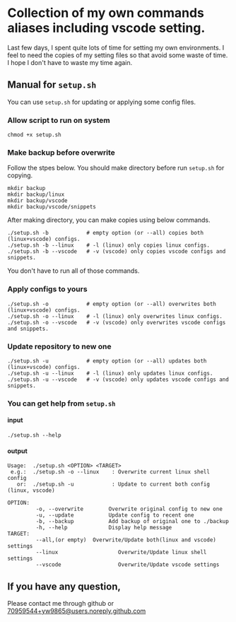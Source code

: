 # Collection of my own commands aliases including vscode setting.

Last few days, I spent quite lots of time for setting my own environments. I feel to need the copies of my setting files so that avoid some waste of time. I hope I don't have to waste my time again.

## Manual for `setup.sh`
You can use `setup.sh` for updating or applying some config files.

### Allow script to run on system
```
chmod +x setup.sh
```

### Make backup before overwrite
Follow the stpes below. You should make directory before run `setup.sh` for copying.
```
mkdir backup
mkdir backup/linux
mkdir backup/vscode
mkdir backup/vscode/snippets
```
After making directory, you can make copies using below commands.
```
./setup.sh -b            # empty option (or --all) copies both (linux+vscode) configs.
./setup.sh -b --linux	 # -l (linux) only copies linux configs.
./setup.sh -b --vscode	 # -v (vscode) only copies vscode configs and snippets.
```
You don't have to run all of those commands.

### Apply configs to yours
```
./setup.sh -o            # empty option (or --all) overwrites both (linux+vscode) configs.
./setup.sh -o --linux	 # -l (linux) only overwrites linux configs.
./setup.sh -o --vscode	 # -v (vscode) only overwrites vscode configs and snippets.
```
### Update repository to new one
```
./setup.sh -u            # empty option (or --all) updates both (linux+vscode) configs.
./setup.sh -u --linux	 # -l (linux) only updates linux configs.
./setup.sh -u --vscode	 # -v (vscode) only updates vscode configs and snippets.
```
### You can get help from `setup.sh`
#### input
```
./setup.sh --help
```
#### output
```
Usage:  ./setup.sh <OPTION> <TARGET>
 e.g.:  ./setup.sh -o --linux    : Overwrite current linux shell config
   or:  ./setup.sh -u            : Update to current both config (linux, vscode)

OPTION:
         -o, --overwrite        Overwrite original config to new one
         -u, --update           Update config to recent one
         -b, --backup           Add backup of original one to ./backup
         -h, --help             Display help message
TARGET:
         --all,(or empty)  Overwrite/Update both(linux and vscode) settings
         --linux                   Overwrite/Update linux shell settings
         --vscode                  Overwrite/Update vscode settings
```
## If you have any question,
Please contact me through github or 70959544+yw9865@users.noreply.github.com
